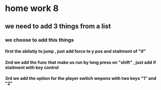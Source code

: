 # home work 8
## we need to add 3 things from a list
### we choose to add this things
#### first the abilatiy to jump , just add force to y pos and staitment of "if"
#### 2nd we add the func that make us run by long press on "shift" , just add if staitment with key control
#### 3rd we add the option for the player swtich wepons with two keys "1" and "2"
